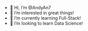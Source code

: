 - 👋 Hi, I’m @AndyAn7
- 👀 I’m interested in great things!
- 🌱 I’m currently learning Full-Stack!
- 💞️ I’m looking to learn Data Science!

<!---
AndyAn7/AndyAn7 is a ✨ special ✨ repository because its `README.md` (this file) appears on your GitHub profile.
You can click the Preview link to take a look at your changes.
--->
